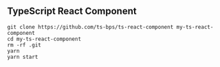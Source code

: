 ## TypeScript React Component

```
git clone https://github.com/ts-bps/ts-react-component my-ts-react-component
cd my-ts-react-component
rm -rf .git
yarn
yarn start
```

